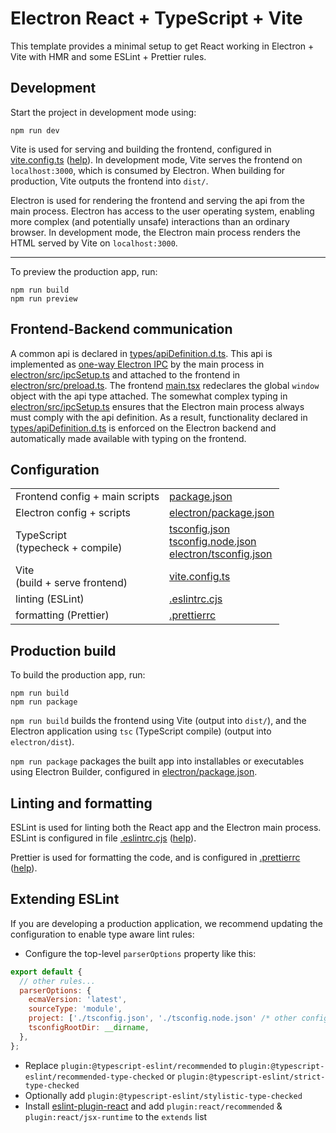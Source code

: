 # Electron React + TypeScript + Vite

This template provides a minimal setup to get React working in Electron + Vite with HMR and some ESLint + Prettier rules.

## Development

Start the project in development mode using:

```shell
npm run dev
```

Vite is used for serving and building the frontend, configured in [vite.config.ts](vite.config.ts) ([help](https://vitejs.dev/config/)). In development mode, Vite serves the frontend on `localhost:3000`, which is consumed by Electron. When building for production, Vite outputs the frontend into `dist/`.

Electron is used for rendering the frontend and serving the api from the main process. Electron has access to the user operating system, enabling more complex (and potentially unsafe) interactions than an ordinary browser. In development mode, the Electron main process renders the HTML served by Vite on `localhost:3000`.

---

To preview the production app, run:

```shell
npm run build
npm run preview
```

## Frontend-Backend communication

A common api is declared in [types/apiDefinition.d.ts](types/apiDefinitions.d.ts). This api is implemented as [one-way Electron IPC](https://www.electronjs.org/docs/latest/tutorial/ipc) by the main process in [electron/src/ipcSetup.ts](electron/src/ipcSetup.ts) and attached to the frontend in [electron/src/preload.ts](electron/src/preload.ts). The frontend [main.tsx](src/main.tsx) redeclares the global `window` object with the api type attached. The somewhat complex typing in [electron/src/ipcSetup.ts](electron/src/ipcSetup.ts) ensures that the Electron main process always must comply with the api definition. As a result, functionality declared in [types/apiDefinition.d.ts](types/apiDefinitions.d.ts) is enforced on the Electron backend and automatically made available with typing on the frontend.

## Configuration

|                                     |                                                                                                                                |
| ----------------------------------- | ------------------------------------------------------------------------------------------------------------------------------ |
| Frontend config + main scripts      | [package.json](package.json)                                                                                                   |
| Electron config + scripts           | [electron/package.json](electron/package.json)                                                                                 |
| TypeScript<br>(typecheck + compile) | [tsconfig.json](tsconfig.json)<br>[tsconfig.node.json](tsconfig.node.json)<br>[electron/tsconfig.json](electron/tsconfig.json) |
| Vite<br>(build + serve frontend)    | [vite.config.ts](vite.config.ts)                                                                                               |
| linting (ESLint)                    | [.eslintrc.cjs](.eslintrc.cjs)                                                                                                 |
| formatting (Prettier)               | [.prettierrc](.prettierrc)                                                                                                     |

## Production build

To build the production app, run:

```shell
npm run build
npm run package
```

`npm run build` builds the frontend using Vite (output into `dist/`), and the Electron application using `tsc` (TypeScript compile) (output into `electron/dist`).

`npm run package` packages the built app into installables or executables using Electron Builder, configured in [electron/package.json](electron/package.json).

## Linting and formatting

ESLint is used for linting both the React app and the Electron main process. ESLint is configured in file [.eslintrc.cjs](.eslintrc.cjs) ([help](https://eslint.org/docs/latest/use/configure/)).

Prettier is used for formatting the code, and is configured in [.prettierrc](.pretierrc) ([help](https://prettier.io/docs/en/configuration.html)).

## Extending ESLint

If you are developing a production application, we recommend updating the configuration to enable type aware lint rules:

- Configure the top-level `parserOptions` property like this:

```js
export default {
  // other rules...
  parserOptions: {
    ecmaVersion: 'latest',
    sourceType: 'module',
    project: ['./tsconfig.json', './tsconfig.node.json' /* other configs */],
    tsconfigRootDir: __dirname,
  },
};
```

- Replace `plugin:@typescript-eslint/recommended` to `plugin:@typescript-eslint/recommended-type-checked` or `plugin:@typescript-eslint/strict-type-checked`
- Optionally add `plugin:@typescript-eslint/stylistic-type-checked`
- Install [eslint-plugin-react](https://github.com/jsx-eslint/eslint-plugin-react) and add `plugin:react/recommended` & `plugin:react/jsx-runtime` to the `extends` list
